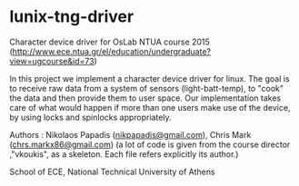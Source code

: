 # lunix-tng-driver
Character device driver for OsLab NTUA course 2015 (http://www.ece.ntua.gr/el/education/undergraduate?view=ugcourse&id=73) 

In this project we implement a character device driver for linux.
The goal is to receive raw data from a system of sensors (light-batt-temp), to "cook" the data 
and then provide them to user space. 
Our implementation takes care of what would happen if more than one users make use of the device, by using locks and spinlocks appropriately.


Authors : Nikolaos Papadis (nikpapadis@gmail.com), Chris Mark (chrs.markx86@gmail.com)
(a lot of code is given from the course director ,"vkoukis", as a skeleton. Each file refers explicitly its author.) 

School of ECE, National Technical University of Athens

